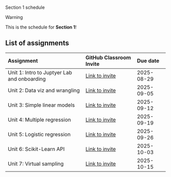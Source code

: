  Section 1 schedule

> [!WARNING]  
> This is the schedule for **Section 1**!

## List of assignments

| **Assignment** | **GitHub Classroom Invite** | **Due date** |
|:--- |:--- |:--- |
| Unit 1: Intro to Juptyer Lab and onboarding | [Link to invite](https://classroom.github.com/a/g5UT9avW) | 2025-08-29 |
| Unit 2: Data viz and wrangling | [Link to invite](https://classroom.github.com/a/3_ZUSHYU) | 2025-09-05 |
| Unit 3: Simple linear models | [Link to invite](https://classroom.github.com/a/8ihCnyYt) | 2025-09-12 |
| Unit 4: Multiple regression | [Link to invite](https://classroom.github.com/a/3BjSRZsL) | 2025-09-19 |
| Unit 5: Logistic regression | [Link to invite](https://classroom.github.com/a/_ANjqcsf) | 2025-09-26 |
| Unit 6: Scikit-Learn API | [Link to invite](https://classroom.github.com/a/WygBki_I) | 2025-10-03 |
| Unit 7: Virtual sampling | [Link to invite](https://classroom.github.com/a/uCJgh5Cr) | 2025-10-15 |
<!-- start of comment
| Unit 8: Bootstrap sampling and confidence intervals | [Link to invite](https://classroom.github.com/a/QL3YSCNW) | 2025-07-02 |
| Unit 9: Hypothesis testing | [Link to invite](https://classroom.github.com/a/CCDIN0jI) | 2025-07-09 |
| Unit 10: Inference for regression | [Link to invite](https://classroom.github.com/a/GY8INO5P) | 2025-07-16 | 
| Unit 11: Decision trees | [Link to invite](https://classroom.github.com/a/Tw51VOrp) | 2025-07-23 |
| Unit 12: Non-linear models | [Link to invite](https://classroom.github.com/a/g-MDwAPw) | 2025-07-30 |
| Unit 13: Evaluating model performance| [Link to invite](https://classroom.github.com/a/t9KEiAa9) | 2025-08-03 |
end of comment -->
